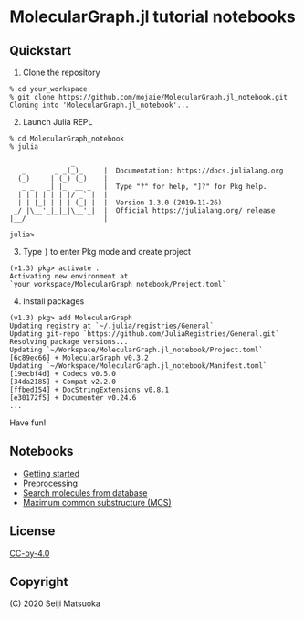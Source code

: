 
MolecularGraph.jl tutorial notebooks
===========================================


Quickstart
----------------

1. Clone the repository

```
% cd your_workspace
% git clone https://github.com/mojaie/MolecularGraph.jl_notebook.git
Cloning into 'MolecularGraph.jl_notebook'...
```

2. Launch Julia REPL

```
% cd MolecularGraph_notebook
% julia

               _
   _       _ _(_)_     |  Documentation: https://docs.julialang.org
  (_)     | (_) (_)    |
   _ _   _| |_  __ _   |  Type "?" for help, "]?" for Pkg help.
  | | | | | | |/ _` |  |
  | | |_| | | | (_| |  |  Version 1.3.0 (2019-11-26)
 _/ |\__'_|_|_|\__'_|  |  Official https://julialang.org/ release
|__/                   |

julia>
```

3. Type `]` to enter Pkg mode and create project

```
(v1.3) pkg> activate .
Activating new environment at `your_workspace/MolecularGraph_notebook/Project.toml`
```

4. Install packages

```
(v1.3) pkg> add MolecularGraph
Updating registry at `~/.julia/registries/General`
Updating git-repo `https://github.com/JuliaRegistries/General.git`
Resolving package versions...
Updating `~/Workspace/MolecularGraph.jl_notebook/Project.toml`
[6c89ec66] + MolecularGraph v0.3.2
Updating `~/Workspace/MolecularGraph.jl_notebook/Manifest.toml`
[19ecbf4d] + Codecs v0.5.0
[34da2185] + Compat v2.2.0
[ffbed154] + DocStringExtensions v0.8.1
[e30172f5] + Documenter v0.24.6
...
```

Have fun!



Notebooks
------------------------

- [Getting started](https://nbviewer.jupyter.org/github/mojaie/MolecularGraph.jl_notebook/blob/master/notebook/gettingStarted.ipynb)
- [Preprocessing](https://nbviewer.jupyter.org/github/mojaie/MolecularGraph.jl_notebook/blob/master/notebook/preprocess.ipynb)
- [Search molecules from database](https://nbviewer.jupyter.org/github/mojaie/MolecularGraph.jl_notebook/blob/master/notebook/substructureSearch.ipynb)
- [Maximum common substructure (MCS)](https://nbviewer.jupyter.org/github/mojaie/MolecularGraph.jl_notebook/blob/master/notebook/mcs.ipynb)



License
------------------------

[CC-by-4.0](https://creativecommons.org/licenses/by/4.0/)



Copyright
------------------------

(C) 2020 Seiji Matsuoka
